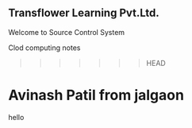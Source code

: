 ## Transflower Learning Pvt.Ltd.

Welcome to Source Control System

Clod computing notes
>>>>>>> HEAD

Avinash Patil from jalgaon
=======
hello


